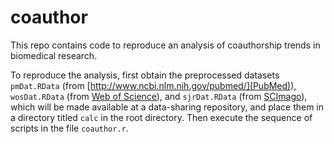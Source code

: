 # coauthor

This repo contains code to reproduce an analysis of coauthorship trends in biomedical research.

To reproduce the analysis, first obtain the preprocessed datasets `pmDat.RData` (from [http://www.ncbi.nlm.nih.gov/pubmed/](PubMed)), `wosDat.RData` (from [Web of Science](https://jcr.incites.thomsonreuters.com/)), and `sjrDat.RData` (from [SCImago](http://www.scimagojr.com/journalrank.php)), which will be made available at a data-sharing repository, and place them in a directory titled `calc` in the root directory. Then execute the sequence of scripts in the file `coauthor.r`.
